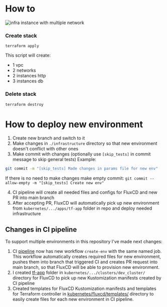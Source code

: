 # How to

![infra instance with multiple network](./img/03-multiple-network.png "infra instance with multiple network")

### Create stack

```
terraform apply
```

This script will create:
-   1 vpc
-   2 networks
-   2 instances http
-   3 instances db

### Delete stack

```
terraform destroy
```

# How to deploy new environment

1. Create new branch and switch to it
2. Make changes in `./infrastructure` directory so that new environment doesn't conflict with other ones
3. Make commit with changes (optionally use `[skip_tests]` in commit message to skip general tests)
  Example:
  ```bash
  git commit -m "[skip_tests] Made changes in params file for new env"
  ```
  If there is no need to make changes make empty commit: `git commit --allow-empty -m "[skip_tests] Create new env"`

4. CI pipeline will create all needed files and configs for FluxCD and new PR into main branch
5. After accepting PR, FluxCD will automatically pick up new environment from `kubernetes/.../apps/tf-app` folder in repo and deploy needed infrastructure

## Changes in CI pipeline

To support multiple environments in this repository I've made next changes:
1. CI [pipeline](/.circleci/config.yml) now has new workflow `create-env` with the same named job. This workflow automatically creates required files for new environment, pushes them into branch that triggered CI and creates PR request into main branch, so that FluxCD will be able to provision new environment.
2. I created [tf-app](/kubernetes/fluxcd/repositories/infra-repo/clusters/dev-cluster/tf-app/) folder in `kubernetes/.../clusters/dev_cluster/` directory for FluxCD to pick up new Kustomization manifests created by CI pipeline
3. Created templates for FluxCD Kustomization manifests and templates for Terraform controller in [kubernetes/fluxcd/templates/](/kubernetes/fluxcd/templates/) directory to easily create files for each new environment in CI pipeline.
